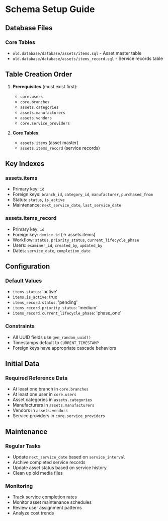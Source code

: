 # Schema Setup Guide

## Database Files

### Core Tables
- `old.database/database/assets/items.sql` - Asset master table
- `old.database/database/assets/items_record.sql` - Service records table

## Table Creation Order

1. **Prerequisites** (must exist first):
   - `core.users`
   - `core.branches`
   - `assets.categories`
   - `assets.manufacturers`
   - `assets.vendors`
   - `core.service_providers`

2. **Core Tables**:
   - `assets.items` (asset master)
   - `assets.items_record` (service records)

## Key Indexes

### assets.items
- Primary key: `id`
- Foreign keys: `branch_id`, `category_id`, `manufacturer`, `purchased_from`
- Status: `status`, `is_active`
- Maintenance: `next_service_date`, `last_service_date`

### assets.items_record
- Primary key: `id`
- Foreign key: `device_id` (→ assets.items)
- Workflow: `status`, `priority_status`, `current_lifecycle_phase`
- Users: `examiner_id`, `created_by`, `updated_by`
- Dates: `service_date`, `completion_date`

## Configuration

### Default Values
- `items.status`: 'active'
- `items.is_active`: true
- `items_record.status`: 'pending'
- `items_record.priority_status`: 'medium'
- `items_record.current_lifecycle_phase`: 'phase_one'

### Constraints
- All UUID fields use `gen_random_uuid()`
- Timestamps default to `CURRENT_TIMESTAMP`
- Foreign keys have appropriate cascade behaviors

## Initial Data

### Required Reference Data
- At least one branch in `core.branches`
- At least one user in `core.users`
- Asset categories in `assets.categories`
- Manufacturers in `assets.manufacturers`
- Vendors in `assets.vendors`
- Service providers in `core.service_providers`

## Maintenance

### Regular Tasks
- Update `next_service_date` based on `service_interval`
- Archive completed service records
- Update asset status based on service history
- Clean up old media files

### Monitoring
- Track service completion rates
- Monitor asset maintenance schedules
- Review user assignment patterns
- Analyze cost trends
